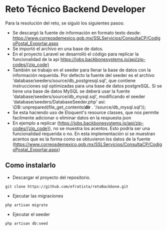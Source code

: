 # Reto Técnico Backend Developer

Para la resolución del reto, se siguió los siguientes pasos:
- Se descargó la fuente de información en formato texto desde: https://www.correosdemexico.gob.mx/SSLServicios/ConsultaCP/CodigoPostal_Exportar.aspx
- Se importó el archivo en una base de datos.
- En el proyecto Laravel se desarrolló el código para replicar la funcionalidad de la api https://jobs.backbonesystems.io/api/zip-codes/{zip_code}
- También se trabajo en el seeder para llenar la base de datos con la información requerida. Por defecto la fuente del seeder es el archivo 'database/seeders/source/db_postgresql.sql', que contiene instrucciones sql optimizadas para una base de datos postgreSQL. Si se tiene una base de datos MySQL se deberá usar la fuente 'database/seeders/source/db_mysql.sql', modificando el seeder 'database/seeders/DatabaseSeeder.php' asi: \DB::unprepared(file_get_contents(__dir__ . '/source/db_mysql.sql'));
- Se esta haciendo uso de Eloquent's resource classes, que nos permite facilmente adicionar o eliminar datos en la respuesta json
- En ejemplo a replicar (https://jobs.backbonesystems.io/api/zip-codes/{zip_code}), no se muestra los acentos. Esto podría ser una funcionalidad requerida o no. En esta implementación sí se muestran acentos que es la forma como se obtuvieron los datos de la fuente (https://www.correosdemexico.gob.mx/SSLServicios/ConsultaCP/CodigoPostal_Exportar.aspx)


## Como instalarlo

- Descargar el proyecto del repositorio.

```shell
git clone https://github.com/efratista/retoBackbone.git
```

- Ejecutar las migraciones

```shell
php artisan migrate
```

- Ejecutar el seeder

```shell
php artisan db:seed
```
